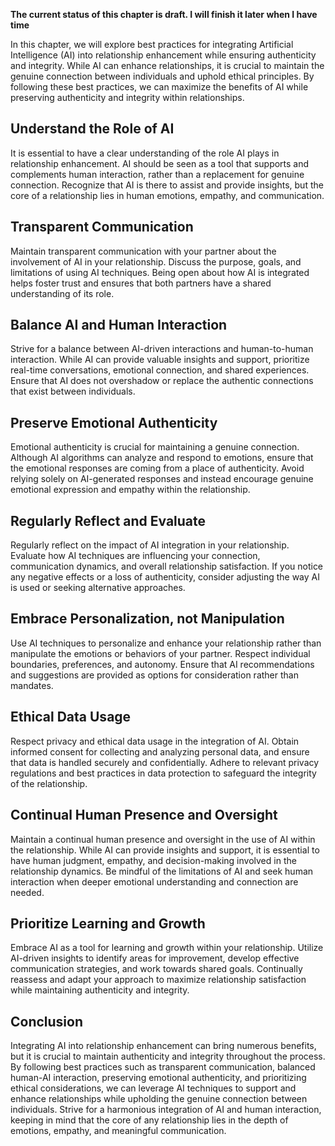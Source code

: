 **The current status of this chapter is draft. I will finish it later when I have time**

In this chapter, we will explore best practices for integrating Artificial Intelligence (AI) into relationship enhancement while ensuring authenticity and integrity. While AI can enhance relationships, it is crucial to maintain the genuine connection between individuals and uphold ethical principles. By following these best practices, we can maximize the benefits of AI while preserving authenticity and integrity within relationships.

Understand the Role of AI
-------------------------

It is essential to have a clear understanding of the role AI plays in relationship enhancement. AI should be seen as a tool that supports and complements human interaction, rather than a replacement for genuine connection. Recognize that AI is there to assist and provide insights, but the core of a relationship lies in human emotions, empathy, and communication.

Transparent Communication
-------------------------

Maintain transparent communication with your partner about the involvement of AI in your relationship. Discuss the purpose, goals, and limitations of using AI techniques. Being open about how AI is integrated helps foster trust and ensures that both partners have a shared understanding of its role.

Balance AI and Human Interaction
--------------------------------

Strive for a balance between AI-driven interactions and human-to-human interaction. While AI can provide valuable insights and support, prioritize real-time conversations, emotional connection, and shared experiences. Ensure that AI does not overshadow or replace the authentic connections that exist between individuals.

Preserve Emotional Authenticity
-------------------------------

Emotional authenticity is crucial for maintaining a genuine connection. Although AI algorithms can analyze and respond to emotions, ensure that the emotional responses are coming from a place of authenticity. Avoid relying solely on AI-generated responses and instead encourage genuine emotional expression and empathy within the relationship.

Regularly Reflect and Evaluate
------------------------------

Regularly reflect on the impact of AI integration in your relationship. Evaluate how AI techniques are influencing your connection, communication dynamics, and overall relationship satisfaction. If you notice any negative effects or a loss of authenticity, consider adjusting the way AI is used or seeking alternative approaches.

Embrace Personalization, not Manipulation
-----------------------------------------

Use AI techniques to personalize and enhance your relationship rather than manipulate the emotions or behaviors of your partner. Respect individual boundaries, preferences, and autonomy. Ensure that AI recommendations and suggestions are provided as options for consideration rather than mandates.

Ethical Data Usage
------------------

Respect privacy and ethical data usage in the integration of AI. Obtain informed consent for collecting and analyzing personal data, and ensure that data is handled securely and confidentially. Adhere to relevant privacy regulations and best practices in data protection to safeguard the integrity of the relationship.

Continual Human Presence and Oversight
--------------------------------------

Maintain a continual human presence and oversight in the use of AI within the relationship. While AI can provide insights and support, it is essential to have human judgment, empathy, and decision-making involved in the relationship dynamics. Be mindful of the limitations of AI and seek human interaction when deeper emotional understanding and connection are needed.

Prioritize Learning and Growth
------------------------------

Embrace AI as a tool for learning and growth within your relationship. Utilize AI-driven insights to identify areas for improvement, develop effective communication strategies, and work towards shared goals. Continually reassess and adapt your approach to maximize relationship satisfaction while maintaining authenticity and integrity.

Conclusion
----------

Integrating AI into relationship enhancement can bring numerous benefits, but it is crucial to maintain authenticity and integrity throughout the process. By following best practices such as transparent communication, balanced human-AI interaction, preserving emotional authenticity, and prioritizing ethical considerations, we can leverage AI techniques to support and enhance relationships while upholding the genuine connection between individuals. Strive for a harmonious integration of AI and human interaction, keeping in mind that the core of any relationship lies in the depth of emotions, empathy, and meaningful communication.
